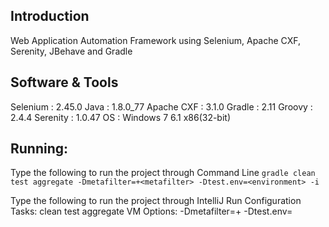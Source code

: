 ## Introduction
Web Application Automation Framework using Selenium, Apache CXF, Serenity, JBehave and Gradle

## Software & Tools
Selenium    : 2.45.0
Java        : 1.8.0_77
Apache CXF  : 3.1.0
Gradle      : 2.11
Groovy      : 2.4.4
Serenity    : 1.0.47
OS          : Windows 7 6.1 x86(32-bit)

## Running:
Type the following to run the project through Command Line
`gradle clean test aggregate -Dmetafilter=+<metafilter> -Dtest.env=<environment> -i`

Type the following to run the project through IntelliJ Run Configuration
Tasks: clean test aggregate
VM Options: -Dmetafilter=+<metafilter> -Dtest.env=<environment>
